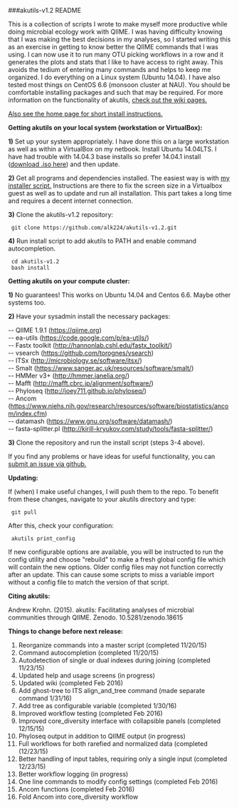 ###akutils-v1.2 README  


This is a collection of scripts I wrote to make myself more productive while doing microbial ecology work with QIIME. I was having difficulty knowing that I was making the best decisions in my analyses, so I started writing this as an exercise in getting to know better the QIIME commands that I was using. I can now use it to run many OTU picking workflows in a row and it generates the plots and stats that I like to have access to right away. This avoids the tedium of entering many commands and helps to keep me organized. I do everything on a Linux system (Ubuntu 14.04). I have also tested most things on CentOS 6.6 (monsoon cluster at NAU). You should be comfortable installing packages and such that may be required. For more information on the functionality of akutils, [check out the wiki pages.](https://github.com/alk224/akutils-v1.2/wiki)  

[Also see the home page for short install instructions.](http://alk224.github.io/akutils-v1.2/)  

**Getting akutils on your local system (workstation or VirtualBox):**

**1)** Set up your system appropriately. I have done this on a large workstation as well as within a VirtualBox on my netbook. Install Ubuntu 14.04LTS. I have had trouble with 14.04.3 base installs so prefer 14.04.1 install ([download .iso here](http://old-releases.ubuntu.com/releases/14.04.2/ubuntu-14.04.1-desktop-amd64.iso)) and then update.

**2)** Get all programs and dependencies installed. The easiest way is with [my installer script.](https://github.com/alk224/akutils_ubuntu_installer) Instructions are there to fix the screen size in a Virtualbox guest as well as to update and run all installation. This part takes a long time and requires a decent internet connection.

**3)** Clone the akutils-v1.2 repository:

     git clone https://github.com/alk224/akutils-v1.2.git

**4)** Run install script to add akutils to PATH and enable command autocompletion.

     cd akutils-v1.2  
     bash install  

**Getting akutils on your compute cluster:**  

**1)** No guarantees! This works on Ubuntu 14.04 and Centos 6.6. Maybe other systems too.  

**2)** Have your sysadmin install the necessary packages:  

 -- QIIME 1.9.1 (https://qiime.org)  
 -- ea-utils (https://code.google.com/p/ea-utils/)  
 -- Fastx toolkit (http://hannonlab.cshl.edu/fastx_toolkit/)  
 -- vsearch (https://github.com/torognes/vsearch)  
 -- ITSx (http://microbiology.se/software/itsx/)  
 -- Smalt (https://www.sanger.ac.uk/resources/software/smalt/)  
 -- HMMer v3+ (http://hmmer.janelia.org/)  
 -- Mafft (http://mafft.cbrc.jp/alignment/software/)  
 -- Phyloseq (http://joey711.github.io/phyloseq/)  
 -- Ancom (https://www.niehs.nih.gov/research/resources/software/biostatistics/ancom/index.cfm)  
 -- datamash (https://www.gnu.org/software/datamash/)  
 -- fasta-splitter.pl (http://kirill-kryukov.com/study/tools/fasta-splitter/)  

**3)** Clone the repository and run the install script (steps 3-4 above).  

If you find any problems or have ideas for useful functionality, you can [submit an issue via github.](https://github.com/alk224/akutils-v1.2/issues)  

**Updating:**  

If (when) I make useful changes, I will push them to the repo. To benefit from these changes, navigate to your akutils directory and type:  

     git pull  

After this, check your configuration:  

     akutils print_config  

If new configurable options are available, you will be instructed to run the config utility and choose "rebuild" to make a fresh global config file which will contain the new options. Older config files may not function correctly after an update. This can cause some scripts to miss a variable import without a config file to match the version of that script.  

**Citing akutils:**  

Andrew Krohn. (2015). akutils: Facilitating analyses of microbial communities through QIIME. Zenodo. 10.5281/zenodo.18615  

**Things to change before next release:**  

 1) Reorganize commands into a master script (completed 11/20/15)  
 2) Command autocompletion (completed 11/20/15)  
 3) Autodetection of single or dual indexes during joining (completed 11/23/15)  
 4) Updated help and usage screens (in progress)  
 5) Updated wiki (completed Feb 2016)  
 6) Add ghost-tree to ITS align_and_tree command (made separate command 1/31/16)  
 7) Add tree as configurable variable (completed 1/30/16)  
 8) Improved workflow testing (completed Feb 2016)  
 9) Improved core_diversity interface with collapsible panels (completed 12/15/15)  
10) Phyloseq output in addition to QIIME output (in progress)  
11) Full workflows for both rarefied and normalized data (completed (12/23/15)  
12) Better handling of input tables, requiring only a single input (completed 12/23/15)  
13) Better workflow logging (in progress)  
14) One line commands to modify config settings (completed Feb 2016)  
15) Ancom functions (completed Feb 2016)  
16) Fold Ancom into core_diversity workflow  
